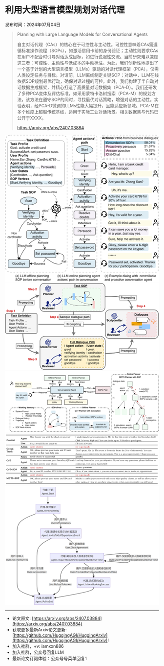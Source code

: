 # 利用大型语言模型规划对话代理
发布时间：2024年07月04日


> Planning with Large Language Models for Conversational Agents
>
> 自主对话代理（CAs）的核心在于可控性与主动性。可控性意味着CAs需遵循标准操作流程（SOPs），如激活信用卡前的身份验证；主动性则要求CAs在用户不配合时引导对话达成目标，如进行说服性交流。当前研究难以兼顾这三者：可控性、主动性与低成本的手动标注。为此，我们创新性地提出了一个基于计划的大型语言模型（LLMs）驱动的对话代理框架（PCA），仅需人类设定任务与目标。对话前，LLM离线制定关键SOP；对话中，LLM在线依据SOP规划最优行动，确保对话过程的可控。此外，我们构建了半自动对话数据生成框架，并精心打造了高质量对话数据集（PCA-D）。我们还研发了多种PCA变体及评估标准，如采用蒙特卡洛树搜索（PCA-M）的规划方法，该方法在遵守SOP的同时，寻找最优对话策略，增强对话的主动性。实验表明，经PCA-D微调的LLMs性能大幅提升，且能适应新领域。PCA-M在多个维度上超越传统基线，适用于实际工业对话场景。相关数据集与代码已公开于XXXX。
>
> https://arxiv.org/abs/2407.03884

![](https://raw.githubusercontent.com/HuggingAGI/HuggingArxiv/main/paper_images/2407.03884/x1.png)
![](https://raw.githubusercontent.com/HuggingAGI/HuggingArxiv/main/paper_images/2407.03884/x2.png)
![](https://raw.githubusercontent.com/HuggingAGI/HuggingArxiv/main/paper_images/2407.03884/x3.png)
![](https://raw.githubusercontent.com/HuggingAGI/HuggingArxiv/main/paper_images/2407.03884/x4.png)
![](https://raw.githubusercontent.com/HuggingAGI/HuggingArxiv/main/paper_images/2407.03884/task1_task_define.png)

<hr />

- 论文原文: [https://arxiv.org/abs/2407.03884](https://arxiv.org/abs/2407.03884)
- 获取更多最新Arxiv论文更新: [https://github.com/HuggingAGI/HuggingArxiv](https://github.com/HuggingAGI/HuggingArxiv)!
- 加入社群，+v: iamxxn886
- 加入社群，公众号回复LLM
- 最新论文订阅体验：公众号号菜单回复1